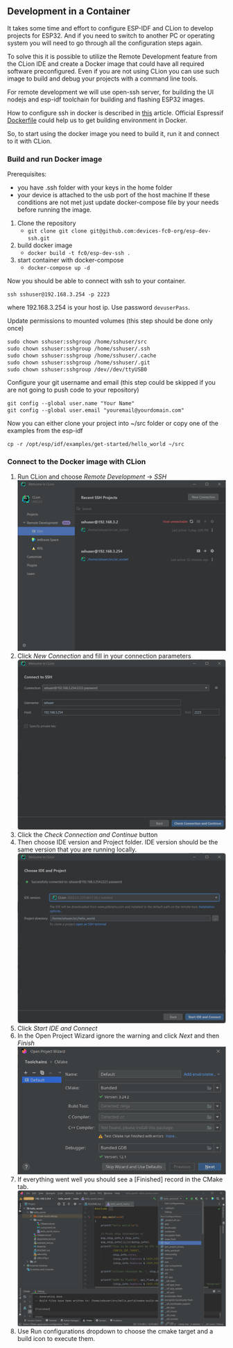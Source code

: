 ## Development in a Container

It takes some time and effort to configure ESP-IDF and CLion to develop projects for ESP32.
And if you need to switch to another PC or operating system you will need to go through all the configuration steps again.

To solve this it is possible to utilize the Remote Development feature from the CLion IDE and create a Docker image that could have all required software preconfigured.
Even if you are not using CLion you can use such image to build and debug your projects with a command line tools.

For remote development we will use open-ssh server, for building the UI nodejs and esp-idf toolchain for building and flashing ESP32 images.

How to configure ssh in docker is described in [this](https://www.techrepublic.com/article/deploy-docker-container-ssh-access/) article. 
Official Espressif [Dockerfile](https://github.com/espressif/esp-idf/blob/release/v4.4/tools/docker/Dockerfile) could help us to get building environment in Docker. 

So, to start using the docker image you need to build it, run it and connect to it with CLion.

### Build and run Docker image

Prerequisites:
- you have .ssh folder with your keys in the home folder
- your device is attached to the usb port of the host machine
If these conditions are not met just update docker-compose file by your needs before running the image.

1. Clone the repository
   - `git clone git clone git@github.com:devices-fc0-org/esp-dev-ssh.git`
2. build docker image
   - `docker build -t fc0/esp-dev-ssh .` 
3. start container with docker-compose
   - `docker-compose up -d` 

Now you should be able to connect with ssh to your container.
```shell
ssh sshuser@192.168.3.254 -p 2223
``` 
where 192.168.3.254 is your host ip.
Use password `devuserPass`.

Update permissions to mounted volumes (this step should be done only once)
```shell
sudo chown sshuser:sshgroup /home/sshuser/src
sudo chown sshuser:sshgroup /home/sshuser/.ssh
sudo chown sshuser:sshgroup /home/sshuser/.cache
sudo chown sshuser:sshgroup /home/sshuser/.git
sudo chown sshuser:sshgroup /dev//dev/ttyUSB0
```

Configure your git username and email (this step could be skipped if you are not going to push code to your repository)
```shell
git config --global user.name "Your Name"
git config --global user.email "youremail@yourdomain.com"
```

Now you can either clone your project into ~/src folder or copy one of the examples from the esp-idf
```shell
cp -r /opt/esp/idf/examples/get-started/hello_world ~/src
```

### Connect to the Docker image with CLion
1. Run CLion and choose _Remote Development_ -> _SSH_ 
![SSH](img/remote-dev.png)
2. Click _New Connection_ and fill in your connection parameters
![Сonnection Parameters](img/params.png)
3. Click the _Check Connection and Continue_ button
4. Then choose IDE version and Project folder. IDE version should be the same version that you are running locally.
![img.png](img/project.png)
5. Click _Start IDE and Connect_
6. In the Open Project Wizard ignore the warning and click _Next_ and then _Finish_
![img.png](img/open-project.png)
7. If everything went well you should see a \[Finished\] record in the CMake tab.
![img.png](img/ide.png)
8. Use Run configurations dropdown to choose the cmake target and a build icon to execute them.

